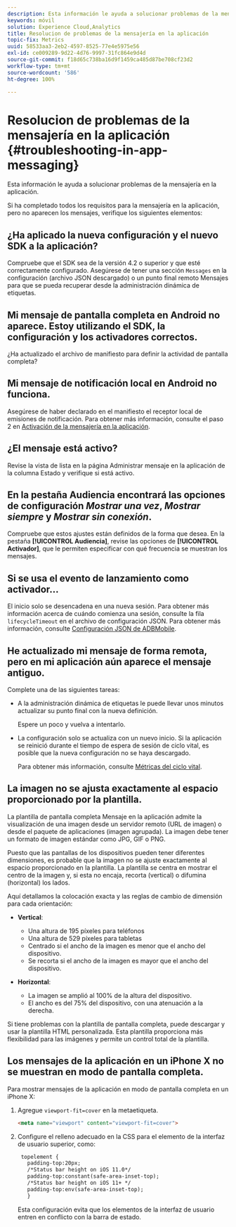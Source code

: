 ```yaml
---
description: Esta información le ayuda a solucionar problemas de la mensajería en la aplicación.
keywords: móvil
solution: Experience Cloud,Analytics
title: Resolucion de problemas de la mensajería en la aplicación
topic-fix: Metrics
uuid: 58533aa3-2eb2-4597-8525-77e4e5975e56
exl-id: ce009289-9d22-4d76-9997-31fc864e9d4d
source-git-commit: f18d65c738ba16d9f1459ca485d87be708cf23d2
workflow-type: tm+mt
source-wordcount: '586'
ht-degree: 100%

---
```


# Resolucion de problemas de la mensajería en la aplicación {#troubleshooting-in-app-messaging}

Esta información le ayuda a solucionar problemas de la mensajería en la aplicación.

Si ha completado todos los requisitos para la mensajería en la aplicación, pero no aparecen los mensajes, verifique los siguientes elementos:

## ¿Ha aplicado la nueva configuración y el nuevo SDK a la aplicación?

Compruebe que el SDK sea de la versión 4.2 o superior y que esté correctamente configurado. Asegúrese de tener una sección `Messages` en la configuración (archivo JSON descargado) o un punto final remoto Mensajes para que se pueda recuperar desde la administración dinámica de etiquetas.

## Mi mensaje de pantalla completa en Android no aparece. Estoy utilizando el SDK, la configuración y los activadores correctos.

¿Ha actualizado el archivo de manifiesto para definir la actividad de pantalla completa?

## Mi mensaje de notificación local en Android no funciona.

Asegúrese de haber declarado en el manifiesto el receptor local de emisiones de notificación. Para obtener más información, consulte el paso 2 en [Activación de la mensajería en la aplicación](/help/android/messaging-main/messaging/messaging.md).

## ¿El mensaje está activo?

Revise la vista de lista en la página Administrar mensaje en la aplicación de la columna Estado y verifique si está activo.

## En la pestaña Audiencia encontrará las opciones de configuración *Mostrar una vez*, *Mostrar siempre* y *Mostrar sin conexión*.

Compruebe que estos ajustes están definidos de la forma que desea. En la pestaña **[!UICONTROL Audiencia]**, revise las opciones de **[!UICONTROL Activador]**, que le permiten especificar con qué frecuencia se muestran los mensajes.

## Si se usa el evento de lanzamiento como activador…

El inicio solo se desencadena en una nueva sesión. Para obtener más información acerca de cuándo comienza una sesión, consulte la fila `lifecycleTimeout` en el archivo de configuración JSON. Para obtener más información, consulte [Configuración JSON de ADBMobile](/help/ios/configuration/json-config/json-config.md).

## He actualizado mi mensaje de forma remota, pero en mi aplicación aún aparece el mensaje antiguo.

Complete una de las siguientes tareas:

* A la administración dinámica de etiquetas le puede llevar unos minutos actualizar su punto final con la nueva definición.

   Espere un poco y vuelva a intentarlo.

* La configuración solo se actualiza con un nuevo inicio.
Si la aplicación se reinició durante el tiempo de espera de sesión de ciclo vital, es posible que la nueva configuración no se haya descargado.

   Para obtener más información, consulte [Métricas del ciclo vital](/help/ios/metrics.md).

## La imagen no se ajusta exactamente al espacio proporcionado por la plantilla.

La plantilla de pantalla completa Mensaje en la aplicación admite la visualización de una imagen desde un servidor remoto (URL de imagen) o desde el paquete de aplicaciones (imagen agrupada). La imagen debe tener un formato de imagen estándar como JPG, GIF o PNG.

Puesto que las pantallas de los dispositivos pueden tener diferentes dimensiones, es probable que la imagen no se ajuste exactamente al espacio proporcionado en la plantilla. La plantilla se centra en mostrar el centro de la imagen y, si esta no encaja, recorta (vertical) o difumina (horizontal) los lados.

Aquí detallamos la colocación exacta y las reglas de cambio de dimensión para cada orientación:

* **Vertical**:
   * Una altura de 195 píxeles para teléfonos
   * Una altura de 529 píxeles para tabletas
   * Centrado si el ancho de la imagen es menor que el ancho del dispositivo.
   * Se recorta si el ancho de la imagen es mayor que el ancho del dispositivo.

* **Horizontal**:
   * La imagen se amplió al 100% de la altura del dispositivo.
   * El ancho es del 75% del dispositivo, con una atenuación a la derecha.

Si tiene problemas con la plantilla de pantalla completa, puede descargar y usar la plantilla HTML personalizada. Esta plantilla proporciona más flexibilidad para las imágenes y permite un control total de la plantilla.

## Los mensajes de la aplicación en un iPhone X no se muestran en modo de pantalla completa.

Para mostrar mensajes de la aplicación en modo de pantalla completa en un iPhone X:

1. Agregue `viewport-fit=cover` en la metaetiqueta.

   ```html
   <meta name="viewport" content="viewport-fit=cover">
   ```

1. Configure el relleno adecuado en la CSS para el elemento de la interfaz de usuario superior, como:

   ```html
    topelement {
      padding-top:20px;
      /*Status bar height on iOS 11.0*/
      padding-top:constant(safe-area-inset-top);
      /*Status bar height on iOS 11+ */
      padding-top:env(safe-area-inset-top);
      } 
   ```

   Esta configuración evita que los elementos de la interfaz de usuario entren en conflicto con la barra de estado.
